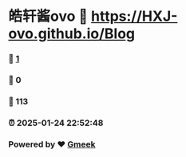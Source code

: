 # 皓轩酱ovo :link: https://HXJ-ovo.github.io/Blog 
### :page_facing_up: [1](https://HXJ-ovo.github.io/Blog/tag.html) 
### :speech_balloon: 0 
### :hibiscus: 113 
### :alarm_clock: 2025-01-24 22:52:48 
### Powered by :heart: [Gmeek](https://github.com/Meekdai/Gmeek)
